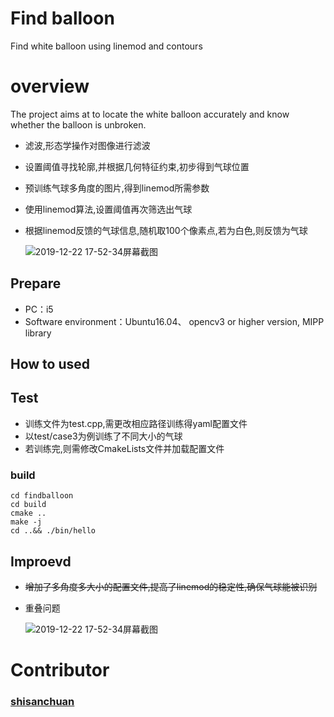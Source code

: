 
# Find balloon
Find white balloon using linemod and contours

# overview

The project aims at to locate the white balloon accurately and know whether the balloon is unbroken.

- 滤波,形态学操作对图像进行滤波

- 设置阈值寻找轮廓,并根据几何特征约束,初步得到气球位置

- 预训练气球多角度的图片,得到linemod所需参数

- 使用linemod算法,设置阈值再次筛选出气球

- 根据linemod反馈的气球信息,随机取100个像素点,若为白色,则反馈为气球

  ![2019-12-22 17-52-34屏幕截图](https://github.com/DorothysDad/findballoon/blob/master/doc/1.png)

## Prepare

- PC：i5
- Software environment：Ubuntu16.04、 opencv3 or higher version, MIPP library

## How to used
## Test
- 训练文件为test.cpp,需更改相应路径训练得yaml配置文件
- 以test/case3为例训练了不同大小的气球
- 若训练完,则需修改CmakeLists文件并加载配置文件
### build

```
cd findballoon
cd build
cmake ..
make -j
cd ..&& ./bin/hello
```
## Improevd
- ~~增加了多角度多大小的配置文件,提高了linemod的稳定性,确保气球能被识别~~
- 重叠问题

  ![2019-12-22 17-52-34屏幕截图](https://github.com/DorothysDad/findballoon/blob/master/doc/x.gif)

# Contributor 
  ### [shisanchuan](https://github.com/ShiSanChuan)

